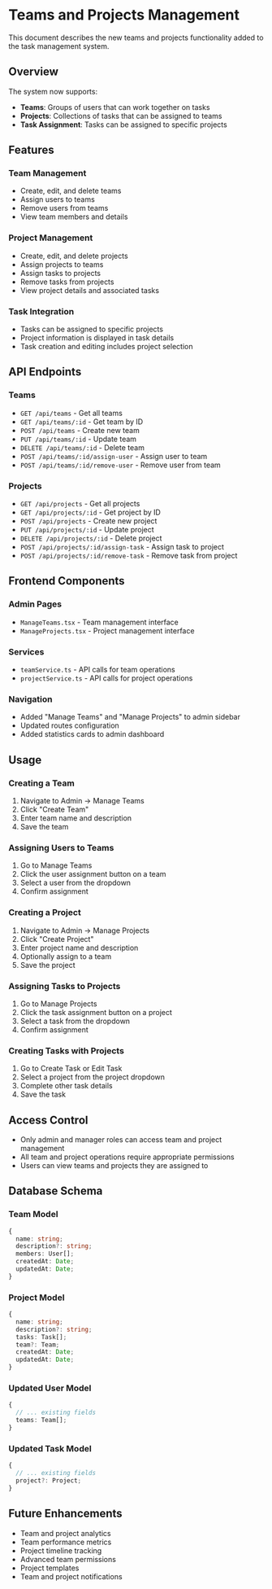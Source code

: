 # Teams and Projects Management

This document describes the new teams and projects functionality added to the task management system.

## Overview

The system now supports:

- **Teams**: Groups of users that can work together on tasks
- **Projects**: Collections of tasks that can be assigned to teams
- **Task Assignment**: Tasks can be assigned to specific projects

## Features

### Team Management

- Create, edit, and delete teams
- Assign users to teams
- Remove users from teams
- View team members and details

### Project Management

- Create, edit, and delete projects
- Assign projects to teams
- Assign tasks to projects
- Remove tasks from projects
- View project details and associated tasks

### Task Integration

- Tasks can be assigned to specific projects
- Project information is displayed in task details
- Task creation and editing includes project selection

## API Endpoints

### Teams

- `GET /api/teams` - Get all teams
- `GET /api/teams/:id` - Get team by ID
- `POST /api/teams` - Create new team
- `PUT /api/teams/:id` - Update team
- `DELETE /api/teams/:id` - Delete team
- `POST /api/teams/:id/assign-user` - Assign user to team
- `POST /api/teams/:id/remove-user` - Remove user from team

### Projects

- `GET /api/projects` - Get all projects
- `GET /api/projects/:id` - Get project by ID
- `POST /api/projects` - Create new project
- `PUT /api/projects/:id` - Update project
- `DELETE /api/projects/:id` - Delete project
- `POST /api/projects/:id/assign-task` - Assign task to project
- `POST /api/projects/:id/remove-task` - Remove task from project

## Frontend Components

### Admin Pages

- `ManageTeams.tsx` - Team management interface
- `ManageProjects.tsx` - Project management interface

### Services

- `teamService.ts` - API calls for team operations
- `projectService.ts` - API calls for project operations

### Navigation

- Added "Manage Teams" and "Manage Projects" to admin sidebar
- Updated routes configuration
- Added statistics cards to admin dashboard

## Usage

### Creating a Team

1. Navigate to Admin → Manage Teams
2. Click "Create Team"
3. Enter team name and description
4. Save the team

### Assigning Users to Teams

1. Go to Manage Teams
2. Click the user assignment button on a team
3. Select a user from the dropdown
4. Confirm assignment

### Creating a Project

1. Navigate to Admin → Manage Projects
2. Click "Create Project"
3. Enter project name and description
4. Optionally assign to a team
5. Save the project

### Assigning Tasks to Projects

1. Go to Manage Projects
2. Click the task assignment button on a project
3. Select a task from the dropdown
4. Confirm assignment

### Creating Tasks with Projects

1. Go to Create Task or Edit Task
2. Select a project from the project dropdown
3. Complete other task details
4. Save the task

## Access Control

- Only admin and manager roles can access team and project management
- All team and project operations require appropriate permissions
- Users can view teams and projects they are assigned to

## Database Schema

### Team Model

```typescript
{
  name: string;
  description?: string;
  members: User[];
  createdAt: Date;
  updatedAt: Date;
}
```

### Project Model

```typescript
{
  name: string;
  description?: string;
  tasks: Task[];
  team?: Team;
  createdAt: Date;
  updatedAt: Date;
}
```

### Updated User Model

```typescript
{
  // ... existing fields
  teams: Team[];
}
```

### Updated Task Model

```typescript
{
  // ... existing fields
  project?: Project;
}
```

## Future Enhancements

- Team and project analytics
- Team performance metrics
- Project timeline tracking
- Advanced team permissions
- Project templates
- Team and project notifications
